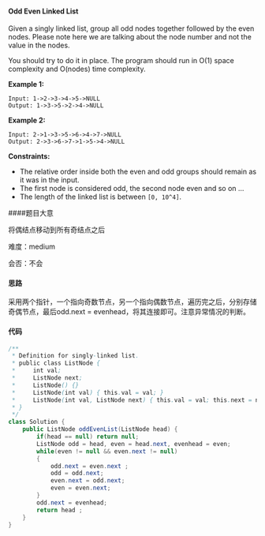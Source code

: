 #### Odd Even Linked List

Given a singly linked list, group all odd nodes together followed by the even nodes. Please note here we are talking about the node number and not the value in the nodes.

You should try to do it in place. The program should run in O(1) space complexity and O(nodes) time complexity.

**Example 1:**

```
Input: 1->2->3->4->5->NULL
Output: 1->3->5->2->4->NULL
```

**Example 2:**

```
Input: 2->1->3->5->6->4->7->NULL
Output: 2->3->6->7->1->5->4->NULL
```

 

**Constraints:**

- The relative order inside both the even and odd groups should remain as it was in the input.
- The first node is considered odd, the second node even and so on ...
- The length of the linked list is between `[0, 10^4]`.

####题目大意

将偶结点移动到所有奇结点之后

难度：medium

会否：不会

#### 思路

采用两个指针，一个指向奇数节点，另一个指向偶数节点，遍历完之后，分别存储奇偶节点，最后odd.next = evenhead，将其连接即可。注意异常情况的判断。

#### 代码

```java
/**
 * Definition for singly-linked list.
 * public class ListNode {
 *     int val;
 *     ListNode next;
 *     ListNode() {}
 *     ListNode(int val) { this.val = val; }
 *     ListNode(int val, ListNode next) { this.val = val; this.next = next; }
 * }
 */
class Solution {
    public ListNode oddEvenList(ListNode head) {
        if(head == null) return null;
        ListNode odd = head, even = head.next, evenhead = even;
        while(even != null && even.next != null)
        {
            odd.next = even.next ;
            odd = odd.next;
            even.next = odd.next;
            even = even.next;
        }
        odd.next = evenhead;
        return head ;
    }
}
```

####  
